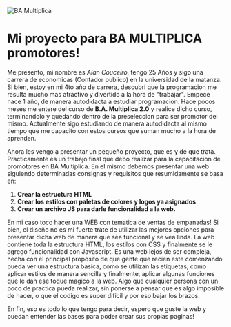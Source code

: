 ![BA Multiplica](https://i0.wp.com/www.barriada.com.ar/wp-content/uploads/2021/04/BAMultiplica.jpg?fit=500%2C392&ssl=1&resize=350%2C200)
# Mi proyecto para BA MULTIPLICA promotores!

Me presento, mi nombre es *Alan Couceiro*, tengo 25 Años y sigo una carrera de economicas (Contador publico) en la universidad de la matanza. Si bien, estoy en mi 4to año de carrera, descubri que la programacion me resulta mucho mas atractivo y divertido a la hora de "trabajar". Empece hace 1 año, de manera autodidacta a estudiar programacion. Hace pocos meses me entere del curso de **B.A. Multiplica 2.0** y realice dicho curso, terminandolo y quedando dentro de la preseleccion para ser promotor del mismo. Actualmente sigo estudiando de manera autodidacta al mismo tiempo que me capacito con estos cursos que suman mucho a la hora de aprenden.

Ahora les vengo a presentar un pequeño proyecto, que es y de que trata.
Practicamente es un trabajo final que debo realizar para la capacitacion de promotores en BA Multiplica. En el mismo debemos presentar una web siguiendo determinadas consignas y requisitos que resumidamente se basa en:
1. **Crear la estructura HTML**
2. **Crear los estilos con paletas de colores y logos ya asignados**
3. **Crear un archivo JS para darle funcionalidad a la web.**

En mi caso toco hacer una WEB con tematica de ventas de empanadas! Si bien, el diseño no es mi fuerte trate de utilizar las mejores opciones para presentar dicha web de manera que sea funcional y se vea linda.
La web contiene toda la estructura HTML, los estilos con CSS y finalmente se le agrego funcionalidad con Javascript. Es una web lejos de ser compleja, hecha con el principal proposito de que gente que recien este comenzando pueda ver una estructura basica, como se utilizan las etiquetas, como aplicar estilos de manera sencilla y finalmente, aplicar algunas funciones que le dan ese toque magico a la web. Algo que cualquier persona con un poco de practica pueda realizar, sin ponerse a pensar que es algo imposible de hacer, o que el codigo es super dificil y por eso bajar los brazos.

En fin, eso es todo lo que tengo para decir, espero que guste la web y puedan entender las bases para poder crear sus propias paginas!
